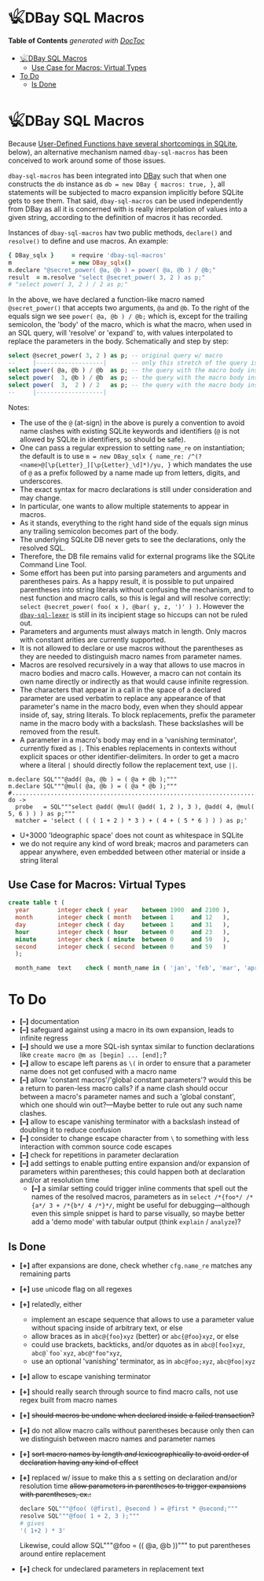 
# 𓆤DBay SQL Macros


<!-- START doctoc generated TOC please keep comment here to allow auto update -->
<!-- DON'T EDIT THIS SECTION, INSTEAD RE-RUN doctoc TO UPDATE -->
**Table of Contents**  *generated with [DocToc](https://github.com/thlorenz/doctoc)*

- [𓆤DBay SQL Macros](#%F0%93%86%A4dbay-sql-macros)
  - [Use Case for Macros: Virtual Types](#use-case-for-macros-virtual-types)
- [To Do](#to-do)
  - [Is Done](#is-done)

<!-- END doctoc generated TOC please keep comment here to allow auto update -->



# 𓆤DBay SQL Macros


Because [User-Defined Functions have several shortcomings in
SQLite](https://github.com/loveencounterflow/dbay#notes-on-user-defined-functions-udfs), below), an
alternative mechanism named `dbay-sql-macros` has been conceived to work around some of those issues.

`dbay-sql-macros` has been integrated into [DBay](https://github.com/loveencounterflow/dbay) such that when
one constructs the `db` instance as `db = new DBay { macros: true, }`, all statements will be subjected to
macro expansion implicitly before SQLite gets to see them. That said, `dbay-sql-macros` can be used
independently from DBay as all it is concerned with is really interpolation of values into a given string,
according to the definition of macros it has recorded.

<!-- discuss how much of this makes practical sense: "... and, in fact, outside of any database- or
SQL-related context..." -->

Instances of `dbay-sql-macros` <!-- ### TAINT use class name --> hav two public methods, `declare()` and
`resolve()` to define and use macros. An example:

```coffee
{ DBay_sqlx }     = require 'dbay-sql-macros'
m                 = new DBay_sqlx()
m.declare "@secret_power( @a, @b ) = power( @a, @b ) / @b;"
result  = m.resolve "select @secret_power( 3, 2 ) as p;"
# "select power( 3, 2 ) / 2 as p;"
```

In the above, we have declared a function-like macro named `@secret_power()` that accepts two arguments,
`@a` and `@b`. To the right of the equals sign we see `power( @a, @b ) / @b;` which is, except for the
trailing semicolon, the 'body' of the macro, which is what the macro, when used in an SQL query, will
'resolve' or 'expand' to, with values interpolated to replace the parameters in the body. Schematically and
step by step:

```sql
select @secret_power( 3, 2 ) as p; -- original query w/ macro
--     |-------------------|       -- only this stretch of the query is affected
select power( @a, @b ) / @b  as p; -- the query with the macro body inserted
select power(  3, @b ) / @b  as p; -- the query with the macro body inserted
select power(  3,  2 ) / 2   as p; -- the query with the macro body inserted
--     |-------------------|
```

Notes:

* The use of the `@` (at-sign) in the above is purely a convention to avoid name clashes with existing
  SQLite keywords and identifiers (`@` is not allowed by SQLite in identifiers, so should be safe).
* One can pass a regular expression to setting `name_re` on instantiation; the default is to use `m = new
  DBay_sqlx { name_re: /^(?<name>@[\p{Letter}_][\p{Letter}_\d]*)/yu, }` which mandates the use of `@` as a
  prefix followed by a name made up from letters, digits, and underscores.
* The exact syntax for macro declarations is still under consideration and may change.
* In particular, one wants to allow multiple statements to appear in macros.
* As it stands, everything to the right hand side of the equals sign minus any trailing semicolon becomes
  part of the body.
* The underlying SQLite DB never gets to see the declarations, only the resolved SQL.
* Therefore, the DB file remains valid for external programs like the SQLite Command Line Tool.
* Some effort has been put into parsing parameters and arguments and parentheses pairs. As a happy result,
  it is possible to put unpaired parentheses into string literals without confusing the mechanism, and to
  nest function and macro calls, so this is legal and will resolve correctly: `select @secret_power( foo( x
  ), @bar( y, z, ')' ) )`. However the
  [`dbay-sql-lexer`](https://github.com/loveencounterflow/dbay-sql-lexer) is still in its incipient stage so
  hiccups can not be ruled out.
* Parameters and arguments must always match in length. Only macros with constant arities are currently
  supported.
* It is not allowed to declare or use macros without the parentheses as they are needed to distinguish macro
  names from parameter names.
* Macros are resolved recursively in a way that allows to use macros in macro bodies and macro calls.
  However, a macro can not contain its own name directly or indirectly as that would cause infinite
  regression.
* The characters that appear in a call in the space of a declared parameter are used verbatim to replace any
  appearance of that parameter's name in the macro body, even when they should appear inside of, say, string
  literals. To block replacements, prefix the parameter name in the macro body with a backslash. These
  backslashes will be removed from the result.
* A parameter in a macro's body may end in a 'vanishing terminator', currently fixed as `|`. This enables
  replacements in contexts without explicit spaces or other identifier-delimiters. In order to get a macro
  where a literal `|` should directly follow the replacement text, use `||`.

```
m.declare SQL"""@add( @a, @b ) = ( @a + @b );"""
m.declare SQL"""@mul( @a, @b ) = ( @a * @b );"""
#.........................................................................................................
do ->
  probe   = SQL"""select @add( @mul( @add( 1, 2 ), 3 ), @add( 4, @mul( 5, 6 ) ) ) as p;"""
  matcher = 'select ( ( ( 1 + 2 ) * 3 ) + ( 4 + ( 5 * 6 ) ) ) as p;'
```

* U+3000 'Ideographic space' does not count as whitespace in SQLite
* we do not require any kind of word break; macros and parameters can appear anywhere, even embedded between
  other material or inside a string literal


## Use Case for Macros: Virtual Types

```sql
create table t (
  year        integer check ( year    between 1900  and 2100 ),
  month       integer check ( month   between 1     and 12   ),
  day         integer check ( day     between 1     and 31   ),
  hour        integer check ( hour    between 0     and 23   ),
  minute      integer check ( minute  between 0     and 59   ),
  second      integer check ( second  between 0     and 59   )
  );
```

```sql
  month_name  text    check ( month_name in ( 'jan', 'feb', 'mar', 'apr', 'may', 'jun', 'jul', 'aug', 'sep', 'oct', 'nov', 'dec', ) ),
```

# To Do

* **[–]** documentation
* **[–]** safeguard against using a macro in its own expansion, leads to infinite regress
* **[–]** should we use a more SQL-ish syntax similar to function declarations like `create macro @m as
  [begin] ... [end];`?
* **[–]** allow to escape left parens as `\(` in order to ensure that a parameter name does not get confused
  with a macro name
* **[–]** allow 'constant macros'/'global constant parameters'? would this be a return to paren-less macro
  calls? if a name clash should occur between a macro's parameter names and such a 'global constant', which
  one should win out?—Maybe better to rule out any such name clashes.
* **[–]** allow to escape vanishing terminator with a backslash instead of doubling it to reduce confusion
* **[–]** consider to change escape character from `\` to something with less interaction with common source
  code escapes
* **[–]** check for repetitions in parameter declaration
* **[–]** add settings to enable putting entire expansion and/or expansion of parameters within parentheses;
  this could happen both at declaration and/or at resolution time
  * **[–]** a similar setting could trigger inline comments that spell out the names of the resolved macros,
    parameters as in `select /*{foo*/ /*{a*/ 3 + /*{b*/ 4 /*}*/`, might be useful for debugging—although
    even this simple snippet is hard to parse visually, so maybe better add a 'demo mode' with tabular
    output (think `explain` / `analyze`)?

## Is Done

* **[+]** after expansions are done, check whether `cfg.name_re` matches any remaining parts
* **[+]** use `u`nicode flag on all regexes
* **[+]** relatedly, either
  * implement an escape sequence that allows to use a parameter value without spacing
    inside of arbitrary text, or else
  * allow braces as in `abc@{foo}xyz` (better) or `abc{@foo}xyz`, or else
  * could use brackets, backticks, and/or dquotes as in `abc@[foo]xyz`, ``abc@`foo`xyz``, `abc@"foo"xyz`,
  * use an optional 'vanishing' terminator, as in `abc@foo;xyz`, `abc@foo|xyz`
* **[+]** allow to escape vanishing terminator
* **[+]** should really search through source to find macro calls, not use regex built from macro names
* **[+]** <del>should macros be undone when declared inside a failed transaction?</del>
* **[+]** do not allow macro calls without parentheses because only then can we distinguish between macro
  names and parameter names
* **[+]** <del>sort macro names by length *and* lexicographically to avoid order of declaration having any kind
  of effect</del>
* **[+]** replaced w/ issue to make this a s setting on declaration and/or resolution time <del>allow
  parameters in parentheses to trigger expansions with parentheses, ex.:

  ```coffee
  declare SQL"""@foo( (@first), @second ) = @first * @second;"""
  resolve SQL"""@foo( 1 + 2, 3 );"""
  # gives
  '( 1+2 ) * 3'
  ```

  Likewise, could allow SQL"""@foo = (( @a, @b ))""" to put parentheses around entire replacement</del>
* **[+]** check for undeclared parameters in replacement text


